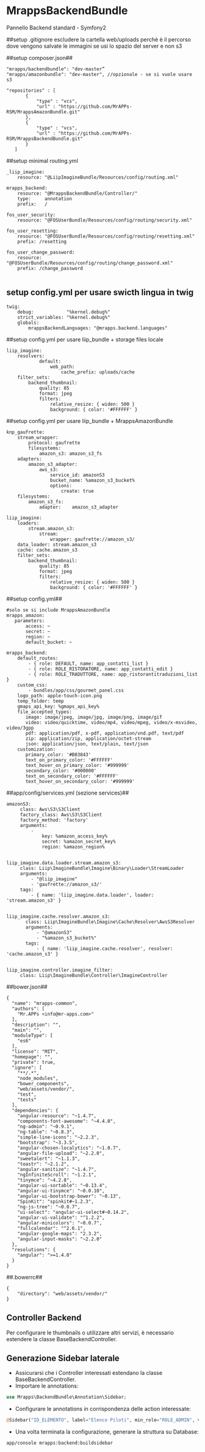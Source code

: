 # MrappsBackendBundle
Pannello Backend standard - Symfony2

##setup .gitignore
escludere la cartella web/uploads perchè è il percorso dove vengono salvate le immagini se usi lo spazio del server e non s3

##setup composer.json##

```
"mrapps/backendbundle": "dev-master”
"mrapps/amazonbundle": "dev-master", //opzionale - se si vuole usare s3

"repositories" : [
       {
           "type" : "vcs",
           "url" : "https://github.com/MrAPPs-RSM/MrappsAmazonBundle.git"
       },
       {
           "type" : "vcs",
           "url" : "https://github.com/MrAPPs-RSM/MrappsBackendBundle.git"
       }
   ]
```

##setup minimal routing.yml

```
_liip_imagine:
    resource: "@LiipImagineBundle/Resources/config/routing.xml"
    
mrapps_backend:
    resource: "@MrappsBackendBundle/Controller/"
    type:     annotation
    prefix:   /

fos_user_security:
    resource: "@FOSUserBundle/Resources/config/routing/security.xml"

fos_user_resetting:
    resource: "@FOSUserBundle/Resources/config/routing/resetting.xml"
    prefix: /resetting

fos_user_change_password:
    resource: "@FOSUserBundle/Resources/config/routing/change_password.xml"
    prefix: /change_password
    
```

## setup config.yml per usare swicth lingua in twig

```
twig:
    debug:            "%kernel.debug%"
    strict_variables: "%kernel.debug%"
    globals:
        mrappsBackendLanguages: "@mrapps.backend.languages"
```

##setup config.yml per usare liip_bundle + storage files locale

```
liip_imagine:
    resolvers:
            default:
                web_path:
                    cache_prefix: uploads/cache
    filter_sets:
        backend_thumbnail:
            quality: 85
            format: jpeg
            filters:
                relative_resize: { widen: 500 }
                background: { color: '#FFFFFF' }
```

##setup config.yml per usare liip_bundle + MrappsAmazonBundle

```
knp_gaufrette:
    stream_wrapper:
        protocol: gaufrette
        filesystems:
            amazon_s3: amazon_s3_fs
    adapters:
        amazon_s3_adapter:
            aws_s3:
                service_id: amazonS3
                bucket_name: %amazon_s3_bucket%
                options:
                    create: true
    filesystems:
        amazon_s3_fs:
            adapter:    amazon_s3_adapter
            
liip_imagine:
    loaders:
        stream.amazon_s3:
            stream:
                wrapper: gaufrette://amazon_s3/
    data_loader: stream.amazon_s3
    cache: cache.amazon_s3
    filter_sets:
        backend_thumbnail:
            quality: 85
            format: jpeg
            filters:
                relative_resize: { widen: 500 }
                background: { color: '#FFFFFF' }
```

##setup config.yml##

```
#solo se si include MrappsAmazonBundle
mrapps_amazon:
   parameters:
       access: ~
       secret: ~
       region: ~
       default_bucket: ~
       
mrapps_backend:
    default_routes:
        - { role: DEFAULT, name: app_contatti_list }
        - { role: ROLE_RISTORATORE, name: app_contatti_edit }
        - { role: ROLE_TRADUTTORE, name: app_ristorantitraduzioni_list }
    custom_css:
        - bundles/app/css/gourmet_panel.css
    logo_path: apple-touch-icon.png
    temp_folder: temp
    gmaps_api_key: %gmaps_api_key%
    file_accepted_types:
       image: image/jpeg, image/jpg, image/png, image/gif
       video: video/quicktime, video/mp4, video/mpeg, video/x-msvideo, video/3gpp
       pdf: application/pdf, x-pdf, application/vnd.pdf, text/pdf
       zip: application/zip, application/octet-stream
       json: application/json, text/plain, text/json
    customization:
       primary_color: '#B03843'
       text_on_primary_color: '#FFFFFF'
       text_hover_on_primary_color: '#999999'
       secondary_color: '#000000'
       text_on_secondary_color: '#FFFFFF'
       text_hover_on_secondary_color: '#999999'
```

##app/config/services.yml (sezione services)##

```
amazonS3:
     class: Aws\S3\S3Client
     factory_class: Aws\S3\S3Client
     factory_method: 'factory'
     arguments:
         -
             key: %amazon_access_key%
             secret: %amazon_secret_key%
             region: %amazon_region%


liip_imagine.data.loader.stream.amazon_s3:
     class: Liip\ImagineBundle\Imagine\Binary\Loader\StreamLoader
     arguments:
         - "@liip_imagine"
         - 'gaufrette://amazon_s3/'
     tags:
         - { name: 'liip_imagine.data.loader', loader: 'stream.amazon_s3' }


liip_imagine.cache.resolver.amazon_s3:
       class: Liip\ImagineBundle\Imagine\Cache\Resolver\AwsS3Resolver
       arguments:
           - "@amazonS3"
           - "%amazon_s3_bucket%"
       tags:
           - { name: 'liip_imagine.cache.resolver', resolver: 'cache.amazon_s3' }


liip_imagine.controller.imagine_filter:
     class: Liip\ImagineBundle\Controller\ImagineController
```

##bower.json##

```
{
  "name": "mrapps-common",
  "authors": [
    "Mr.APPs <info@mr-apps.com>"
  ],
  "description": "",
  "main": "",
  "moduleType": [
    "es6"
  ],
  "license": "MIT",
  "homepage": "",
  "private": true,
  "ignore": [
    "**/.*",
    "node_modules",
    "bower_components",
    "web/assets/vendor/",
    "test",
    "tests"
  ],
  "dependencies": {
    "angular-resource": "~1.4.7",
    "components-font-awesome": "~4.4.0",
    "ng-admin": "~0.9.1",
    "ng-table": "~0.8.3",
    "simple-line-icons": "~2.2.3",
    "bootstrap": "~3.3.5",
    "angular-chosen-localytics": "~1.0.7",
    "angular-file-upload": "~2.2.0",
    "sweetalert": "~1.1.3",
    "toastr": "~2.1.2",
    "angular-sanitize": "~1.4.7",
    "ngInfiniteScroll": "~1.2.1",
    "tinymce": "~4.2.8",
    "angular-ui-sortable": "~0.13.4",
    "angular-ui-tinymce": "~0.0.10",
    "angular-ui-bootstrap-bower": "~0.13",
    "SpinKit": "spinkit#~1.2.3",
    "ng-js-tree": "~0.0.7",
    "ui-select": "angular-ui-select#~0.14.2",
    "angular-ui-validate": "^1.2.2",
    "angular-minicolors": "~0.0.7",
    "fullcalendar": "^2.6.1",
    "angular-google-maps": "2.3.2",
    "angular-input-masks": "~2.2.0"
  },
  "resolutions": {
    "angular": ">=1.4.0"
  }
}
```

##.bowerrc##

```
{
    "directory": "web/assets/vendor/"
}
```

## Controller Backend ##
Per configurare le thumbnails o utilizzare altri servizi, è necessario estendere la classe BaseBackendController.

## Generazione Sidebar laterale ##

  - Assicurarsi che i Controller interessati estendano la classe BaseBackendController.
  - Importare le annotations:
```php
use Mrapps\BackendBundle\Annotation\Sidebar;
```
  - Configurare le annotations in corrispondenza delle action interessate:
```php
@Sidebar("ID_ELEMENTO", label="Elenco Piloti", min_role="ROLE_ADMIN", visible=true, weight=3, parent="ID_ELEMENTO_PADRE", icon="icon-layers")
```
  - Una volta terminata la configurazione, generare la struttura su Database:
```!/bin/bash
app/console mrapps:backend:buildsidebar
```

